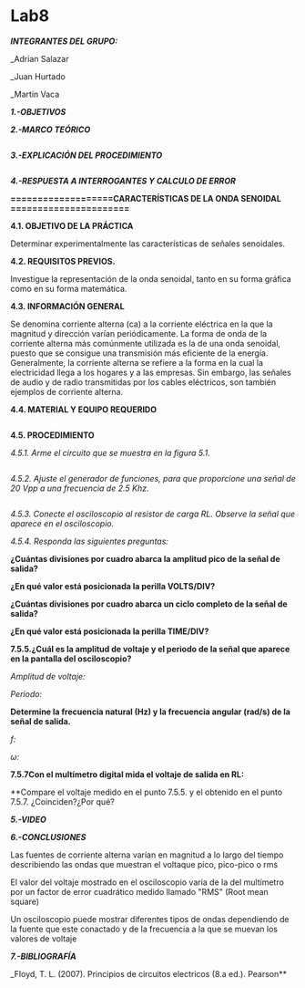 # Lab8
***INTEGRANTES DEL GRUPO:***

_Adrian Salazar

_Juan Hurtado

_Martin Vaca

***1.-OBJETIVOS***



***2.-MARCO TEÓRICO***

![]()

***3.-EXPLICACIÓN DEL PROCEDIMIENTO***

![]()

***4.-RESPUESTA A INTERROGANTES Y CALCULO DE ERROR***

**===================CARACTERÍSTICAS DE LA ONDA SENOIDAL ======================**

**4.1. OBJETIVO DE LA PRÁCTICA**

Determinar experimentalmente las características de señales senoidales.

**4.2. REQUISITOS PREVIOS.**

Investigue la representación de la onda senoidal, tanto en su forma gráfica como
en su forma matemática.

**4.3. INFORMACIÓN GENERAL**

Se denomina corriente alterna (ca) a la corriente eléctrica en la que la magnitud y
dirección varían periódicamente. La forma de onda de la corriente alterna más
comúnmente utilizada es la de una onda senoidal, puesto que se consigue una transmisión
más eficiente de la energía.
Generalmente, la corriente alterna se refiere a la forma en la cual la electricidad
llega a los hogares y a las empresas. Sin embargo, las señales de audio y de radio
transmitidas por los cables eléctricos, son también ejemplos de corriente alterna.

**4.4. MATERIAL Y EQUIPO REQUERIDO**

![]()

**4.5. PROCEDIMIENTO**

*4.5.1. Arme el circuito que se muestra en la figura 5.1.*

![]()

*4.5.2. Ajuste el generador de funciones, para que proporcione una señal de 20 Vpp a
una frecuencia de 2.5 Khz.*

![]()

*4.5.3. Conecte el osciloscopio al resistor de carga RL. Observe la señal que aparece en
el osciloscopio.*

*4.5.4. Responda las siguientes preguntas:*

**¿Cuántas divisiones por cuadro abarca la amplitud pico de la señal de salida?**



**¿En qué valor está posicionada la perilla VOLTS/DIV?**



**¿Cuántas divisiones por cuadro abarca un ciclo completo de la señal de salida?**



**¿En qué valor está posicionada la perilla TIME/DIV?**



**7.5.5.¿Cuál es la amplitud de voltaje y el periodo de la señal que aparece en la pantalla
del osciloscopio?**

*Amplitud de voltaje:*

*Periodo:*

**Determine la frecuencia natural (Hz) y la frecuencia angular (rad/s) de la señal de
salida.**

*f:*

*ω:*

**7.5.7Con el multímetro digital mida el voltaje de salida en RL:**



**Compare el voltaje medido en el punto 7.5.5. y el obtenido en el punto 7.5.7.
¿Coinciden?¿Por qué?



***5.-VIDEO***



***6.-CONCLUSIONES***

Las fuentes de corriente alterna varían en magnitud a lo largo del tiempo describiendo las ondas que muestran el voltaque pico, pico-pico o rms

El valor del voltaje mostrado en el osciloscopio varia de la del multímetro por un factor de error cuadrático medido llamado "RMS" (Root mean square)

Un osciloscopio puede mostrar diferentes tipos de ondas dependiendo de la fuente que este conactado y de la frecuencia a la que se muevan los valores de voltaje

***7.-BIBLIOGRAFÍA***

_Floyd, T. L. (2007). Principios de circuitos electricos (8.a ed.). Pearson**
